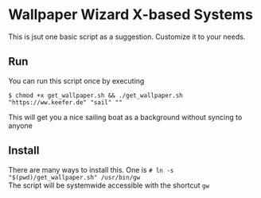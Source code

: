 # Wallpaper Wizard X-based Systems
This is jsut one basic script as a suggestion. Customize it to your needs.
## Run
You can run this script once by executing
```[bash]
$ chmod +x get_wallpaper.sh && ./get_wallpaper.sh "https://ww.keefer.de" "sail" ""
```
This will get you a nice sailing boat as a background without syncing to anyone

## Install
There are many ways to install this. One is `# ln -s "$(pwd)/get_wallpaper.sh" /usr/bin/gw`\
The script will be systemwide accessible with the shortcut `gw`
